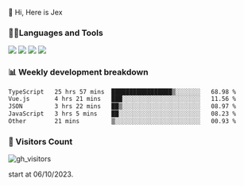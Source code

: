  👋 Hi, Here is Jex

 

### 🧑‍💻Languages and Tools

<code><a href="https://react.dev"><img src="https://api.iconify.design/logos:react.svg" /></a></code>
<code><a href="https://github.com/vuejs/core"><img src="https://api.iconify.design/logos:vue.svg" /></a></code> 
<code><a href="https://github.com/microsoft/TypeScript"><img src="https://api.iconify.design/logos:typescript-icon.svg" /></a></code>
<code><a href="https://threejs.org/"><img src="https://api.iconify.design/logos:threejs.svg" /></a></code>

### 📊 Weekly development breakdown

<!--START_SECTION:waka-->

```txt
TypeScript   25 hrs 57 mins  █████████████████▒░░░░░░░   68.98 %
Vue.js       4 hrs 21 mins   ███░░░░░░░░░░░░░░░░░░░░░░   11.56 %
JSON         3 hrs 22 mins   ██▒░░░░░░░░░░░░░░░░░░░░░░   08.97 %
JavaScript   3 hrs 5 mins    ██░░░░░░░░░░░░░░░░░░░░░░░   08.23 %
Other        21 mins         ▒░░░░░░░░░░░░░░░░░░░░░░░░   00.93 %
```

<!--END_SECTION:waka-->


### 👀 Visitors Count

![gh_visitors](https://profile-counter.glitch.me/jexlau/count.svg)

start at 06/10/2023.
